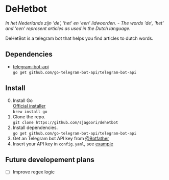 # DeHetbot
_In het Nederlands zijn 'de', 'het' en 'een' lidwoorden. - The words 'de', 'het' and 'een' represent articles as used in the Dutch language._

DeHetBot is a telegram bot that helps you find articles to dutch words.

## Dependencies
* [telegram-bot-api](github.com/go-telegram-bot-api/telegram-bot-api)   
`go get github.com/go-telegram-bot-api/telegram-bot-api`

## Install
0. Install Go   
[Official installer](https://golang.org/doc/install)   
```brew install go```
1. Clone the repo.   
```git clone https://github.com/sjagoori/dehetbot```
2. Install dependencies.   
```go get github.com/go-telegram-bot-api/telegram-bot-api```
3. Get an Telegram bot API key from [@Botfather](t.me/BotFather)
4. Insert your API key in `config.yaml`, see [example](https://github.com/sjagoori/dehetbot/blob/master/conf.yaml)

## Future developement plans
- [ ] Improve regex logic